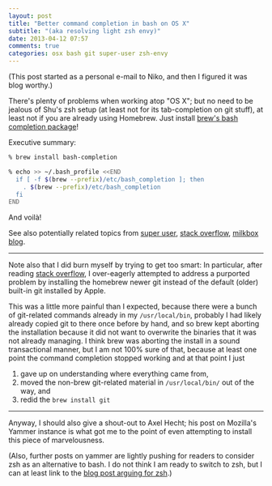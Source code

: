 ```yaml
---
layout: post
title: "Better command completion in bash on OS X"
subtitle: "(aka resolving light zsh envy)"
date: 2013-04-12 07:57
comments: true
categories: osx bash git super-user zsh-envy
---
```


(This post started as a personal e-mail to Niko, and then I figured it
was blog worthy.)

There's plenty of problems when working atop "OS X";
but no need to be jealous of Shu's zsh setup
(at least not for its tab-completion on git stuff),
at least not if you are already using Homebrew.
Just install
[brew's bash completion package][4]!

Executive summary: 

```bash
% brew install bash-completion

% echo >> ~/.bash_profile <<END
  if [ -f $(brew --prefix)/etc/bash_completion ]; then
    . $(brew --prefix)/etc/bash_completion
  fi
END
```

And voilà!

See also potentially related topics from [super user][1], [stack overflow][2], [milkbox blog][3].

----

Note also that I did burn myself by trying to get too smart: In
particular, after reading [stack overflow][2], I over-eagerly
attempted to address a purported problem by installing the homebrew
newer git instead of the default (older) built-in git installed by
Apple.

This was a little more painful than I expected, because there were a
bunch of git-related commands already in my `/usr/local/bin`, probably
I had likely already copied git to there once before by hand, and so
brew kept aborting the installation because it did not want to
overwrite the binaries that it was not already managing.  I think brew
was aborting the install in a sound transactional manner, but I am not
100% sure of that, because at least one point the command completion
stopped working and at that point I just

  1. gave up on understanding where everything came from,
  2. moved the non-brew git-related material
in `/usr/local/bin/` out of the way, and
  3. redid the `brew install git`

----

Anyway, I should also give a shout-out to Axel Hecht; his post
on Mozilla's Yammer instance is what got me to the point of even
attempting to install this piece of marvelousness.

(Also, further posts on yammer are lightly pushing for readers to consider
zsh as an alternative to bash.  I do not think I am ready to switch to zsh,
but I can at least link to the [blog post arguing for zsh][5].)



 [1]: http://superuser.com/questions/288438/bash-completion-for-commands-in-mac-os

 [2]: http://stackoverflow.com/questions/14970728/homebrews-git-not-using-completion

 [3]: http://milkbox.net/note/brace-completion-in-snow-leopard-upgrading-bash/

 [4]: http://blog.jeffterrace.com/2012/09/bash-completion-for-mac-os-x.html

 [5]: http://friedcpu.wordpress.com/2007/07/24/zsh-the-last-shell-youll-ever-need/
